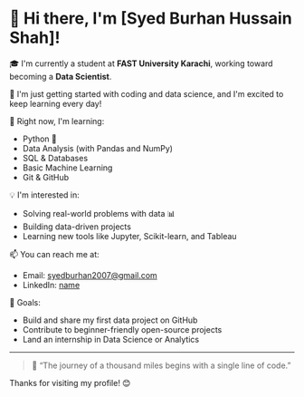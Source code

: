 # 👋 Hi there, I'm [Syed Burhan Hussain Shah]!

🎓 I'm currently a student at **FAST University Karachi**, working toward becoming a **Data Scientist**.

🌱 I'm just getting started with coding and data science, and I'm excited to keep learning every day!

🔭 Right now, I'm learning:
- Python 🐍
- Data Analysis (with Pandas and NumPy)
- SQL & Databases
- Basic Machine Learning
- Git & GitHub

💡 I'm interested in:
- Solving real-world problems with data 📊
- Building data-driven projects
- Learning new tools like Jupyter, Scikit-learn, and Tableau

📫 You can reach me at:
- Email: syedburhan2007@gmail.com
- LinkedIn: [name](https://classroom.google.com/u/0/c/Nzc0NDQ3MzA0Nzg1/m/Nzc1MDQxNzgyODkw/details)

🚀 Goals:
- Build and share my first data project on GitHub
- Contribute to beginner-friendly open-source projects
- Land an internship in Data Science or Analytics

---

> 💬 “The journey of a thousand miles begins with a single line of code.”

Thanks for visiting my profile! 😊

